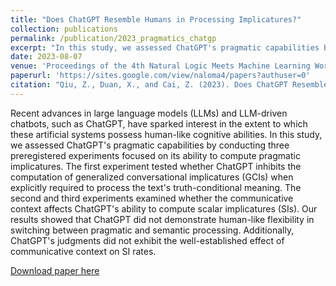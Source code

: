 ```yaml
---
title: "Does ChatGPT Resemble Humans in Processing Implicatures?"
collection: publications
permalink: /publication/2023_pragmatics_chatgp
excerpt: "In this study, we assessed ChatGPT's pragmatic capabilities by conducting three preregistered experiments focused on its ability to compute pragmatic implicatures."
date: 2023-08-07
venue: 'Proceedings of the 4th Natural Logic Meets Machine Learning Workshop (NALOMA 23)'
paperurl: 'https://sites.google.com/view/naloma4/papers?authuser=0'
citation: "Qiu, Z., Duan, X., and Cai, Z. (2023). Does ChatGPT Resemble Humans in Processing Implicatures? <i> Proceedings of the 4th Natural Logic Meets Machine Learning Workshop (NALOMA 23). Association for Computational Linguistics </i>."
---
```

Recent advances in large language models (LLMs) and LLM-driven chatbots, such as ChatGPT, have sparked interest in the extent to which these artificial systems possess human-like cognitive abilities. In this study, we assessed ChatGPT's pragmatic capabilities by conducting three preregistered experiments focused on its ability to compute pragmatic implicatures. The first experiment tested whether ChatGPT inhibits the computation of generalized conversational implicatures (GCIs) when explicitly required to process the text's truth-conditional meaning. The second and third experiments examined whether the communicative context affects ChatGPT's ability to compute scalar implicatures (SIs). Our results showed that ChatGPT did not demonstrate human-like flexibility in switching between pragmatic and semantic processing. Additionally, ChatGPT's judgments did not exhibit the well-established effect of communicative context on SI rates.

[Download paper here](https://drive.google.com/file/d/1LT-oB-x4TIkqd2epB7LHb6x2fm5lN1DH/view)
